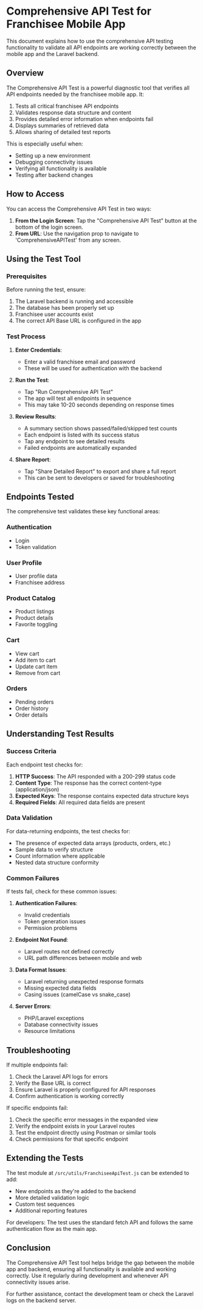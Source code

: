 # Comprehensive API Test for Franchisee Mobile App

This document explains how to use the comprehensive API testing functionality to validate all API endpoints are working correctly between the mobile app and the Laravel backend.

## Overview

The Comprehensive API Test is a powerful diagnostic tool that verifies all API endpoints needed by the franchisee mobile app. It:

1. Tests all critical franchisee API endpoints
2. Validates response data structure and content
3. Provides detailed error information when endpoints fail
4. Displays summaries of retrieved data
5. Allows sharing of detailed test reports

This is especially useful when:
- Setting up a new environment
- Debugging connectivity issues
- Verifying all functionality is available
- Testing after backend changes

## How to Access

You can access the Comprehensive API Test in two ways:

1. **From the Login Screen**: Tap the "Comprehensive API Test" button at the bottom of the login screen.
2. **From URL**: Use the navigation prop to navigate to 'ComprehensiveAPITest' from any screen.

## Using the Test Tool

### Prerequisites

Before running the test, ensure:

1. The Laravel backend is running and accessible
2. The database has been properly set up
3. Franchisee user accounts exist
4. The correct API Base URL is configured in the app

### Test Process

1. **Enter Credentials**:
   - Enter a valid franchisee email and password
   - These will be used for authentication with the backend

2. **Run the Test**:
   - Tap "Run Comprehensive API Test"
   - The app will test all endpoints in sequence
   - This may take 10-20 seconds depending on response times

3. **Review Results**:
   - A summary section shows passed/failed/skipped test counts
   - Each endpoint is listed with its success status
   - Tap any endpoint to see detailed results
   - Failed endpoints are automatically expanded

4. **Share Report**:
   - Tap "Share Detailed Report" to export and share a full report
   - This can be sent to developers or saved for troubleshooting

## Endpoints Tested

The comprehensive test validates these key functional areas:

### Authentication
- Login
- Token validation

### User Profile
- User profile data
- Franchisee address

### Product Catalog
- Product listings
- Product details
- Favorite toggling

### Cart
- View cart
- Add item to cart
- Update cart item
- Remove from cart

### Orders
- Pending orders
- Order history
- Order details

## Understanding Test Results

### Success Criteria

Each endpoint test checks for:

1. **HTTP Success**: The API responded with a 200-299 status code
2. **Content Type**: The response has the correct content-type (application/json)
3. **Expected Keys**: The response contains expected data structure keys
4. **Required Fields**: All required data fields are present

### Data Validation

For data-returning endpoints, the test checks for:
- The presence of expected data arrays (products, orders, etc.)
- Sample data to verify structure
- Count information where applicable
- Nested data structure conformity

### Common Failures

If tests fail, check for these common issues:

1. **Authentication Failures**:
   - Invalid credentials
   - Token generation issues
   - Permission problems

2. **Endpoint Not Found**:
   - Laravel routes not defined correctly
   - URL path differences between mobile and web 

3. **Data Format Issues**:
   - Laravel returning unexpected response formats
   - Missing expected data fields
   - Casing issues (camelCase vs snake_case)

4. **Server Errors**:
   - PHP/Laravel exceptions
   - Database connectivity issues
   - Resource limitations

## Troubleshooting

If multiple endpoints fail:
1. Check the Laravel API logs for errors
2. Verify the Base URL is correct
3. Ensure Laravel is properly configured for API responses
4. Confirm authentication is working correctly

If specific endpoints fail:
1. Check the specific error messages in the expanded view
2. Verify the endpoint exists in your Laravel routes
3. Test the endpoint directly using Postman or similar tools
4. Check permissions for that specific endpoint

## Extending the Tests

The test module at `/src/utils/FranchiseeApiTest.js` can be extended to add:
- New endpoints as they're added to the backend
- More detailed validation logic
- Custom test sequences
- Additional reporting features

For developers: The test uses the standard fetch API and follows the same authentication flow as the main app.

## Conclusion

The Comprehensive API Test tool helps bridge the gap between the mobile app and backend, ensuring all functionality is available and working correctly. Use it regularly during development and whenever API connectivity issues arise.

For further assistance, contact the development team or check the Laravel logs on the backend server.